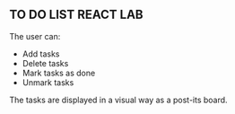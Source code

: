 ## TO DO LIST REACT LAB

The user can:
- Add tasks
- Delete tasks
- Mark tasks as done
- Unmark tasks

The tasks are displayed in a visual way as a post-its board.

